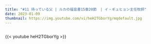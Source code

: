 ```yaml
---
title: "#11 待っている父 | ルカの福音書15章20節　| イ・ギュヒョン主任牧師"
date: 2023-01-09
thumbnail: https://img.youtube.com/vi/heH2TGborYg/mqdefault.jpg
---
```


## <!--more-->

{{< youtube heH2TGborYg >}}
